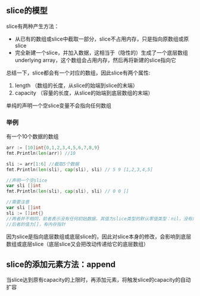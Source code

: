 ## **slice的模型**

slice有两种产生方法：
- 从已有的数组或slice中截取一部分，slice不占用内存，只是指向原数组或原slice
- 完全新建一个slice，并加入数据，这相当于（隐性的）生成了一个底层数组underlying array，这个数组会占用内存，然后再将新建的slice指向它

总结一下，slice都会有一个对应的数组，因此slice有两个属性:
1. length （数组的长度，从slice的始端到slice的末端）
2. capacity （容量的长度，从slice的始端到底层数组的末端）

单纯的声明一个空slice变量不会指向任何数组

### 举例
有一个10个数据的数组
```go
arr := [10]int{0,1,2,3,4,5,6,7,8,9}
fmt.Println(len(arr)) //10

sli := arr[1:6] //截取5个数据
fmt.Println(len(sli), cap(sli), sli) // 5 9 [1,2,3,4,5]

//声明一个空slice
var sli []int
fmt.Println(len(sli), cap(sli), sli) // 0 0 []

//需要注意
var sli []int
sli := []int{}
//两者并不相同，前者表示没有任何初始数据，其值为slice类型的默认零值类型：nil，没有内存指针
//后者的值为[]，有内存指针
```

因为slice是指向底层数组或底层slice的，因此对slice本身的修改，会影响到底层数组或底层slice（底层slice又会把改动传递给它的底层数组）

## **slice的添加元素方法：append**
当slice达到原有capacity的上限时，再添加元素，将触发slice的capacity的自动扩容